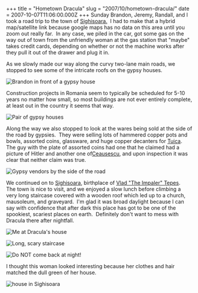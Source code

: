 +++
title = "Hometown Dracula"
slug = "2007/10/hometown-dracula/"
date = 2007-10-07T11:06:00.000Z
+++
Sunday Brandon, Jeremy, Randall, and I took a road trip to the town of [Sighisoara.](http://maps.google.com/maps?f=q&hl=en&time=&date=&ttype=&q=Sighisoara,+Mures+Romania&sll=46.845164,23.48877&sspn=9.092359,24.082031&ie=UTF8&cd=1&geocode=0,46.237381,24.854160&ll=46.237381,24.85416&spn=2.298635,6.020508&t=h&z=8&om=1)  I had to make that a hybrid map/satellite link because google maps has no data on this area until you zoom out really far.  In any case, we piled in the car, got some gas on the way out of town from the unfriendly woman at the gas station that "maybe" takes credit cards, depending on whether or not the machine works after they pull it out of the drawer and plug it in.

As we slowly made our way along the curvy two-lane main roads, we stopped to see some of the intricate roofs on the gypsy houses.

![Brandon in front of a gypsy house](/photos/romania_2007/020_road_trip.jpg)

Construction projects in Romania seem to typically be scheduled for 5-10 years no matter how small, so most buildings are not ever entirely complete, at least out in the country it seems that way.

![Pair of gypsy houses](/photos/romania_2007/022_road_trip.jpg)

Along the way we also stopped to look at the wares being sold at the side of the road by gypsies.  They were selling lots of hammered copper pots and bowls, assorted coins, glassware, and huge copper decanters for [Tuica](http://en.wikipedia.org/wiki/%C5%A2uic%C4%83).  The guy with the plate of assorted coins had one that he claimed had a picture of Hitler and another one of[Ceausescu](http://en.wikipedia.org/wiki/Nicolae_Ceau%C5%9Fescu), and upon inspection it was clear that neither claim was true.

![Gypsy vendors by the side of the road](/photos/romania_2007/025_road_trip.jpg)

We continued on to [Sighisoara](http://en.wikipedia.org/wiki/Sighisoara), birthplace of [Vlad "The Impaler" Tepes](http://en.wikipedia.org/wiki/Vlad_%C5%A2epe%C5%9F).  The town is nice to visit, and we enjoyed a slow lunch before climbing a very long staircase covered with a wooden roof which led up to a church, mausoleum, and graveyard.  I'm glad it was broad daylight because I can say with confidence that after dark this place has got to be one of the spookiest, scariest places on earth.  Definitely don't want to mess with Dracula there after nightfall.

![Me at Dracula's house](/photos/romania_2007/114_sighisoara.jpg)

![Long, scary staircase](/photos/romania_2007/150_sighisoara.jpg)

![Do NOT come back at night!](/photos/romania_2007/132_sighisoara.jpg)

I thought this woman looked interesting because her clothes and hair matched the dull green of her house.

![house in Sighisoara](/photos/romania_2007/120_sighisoara.jpg)